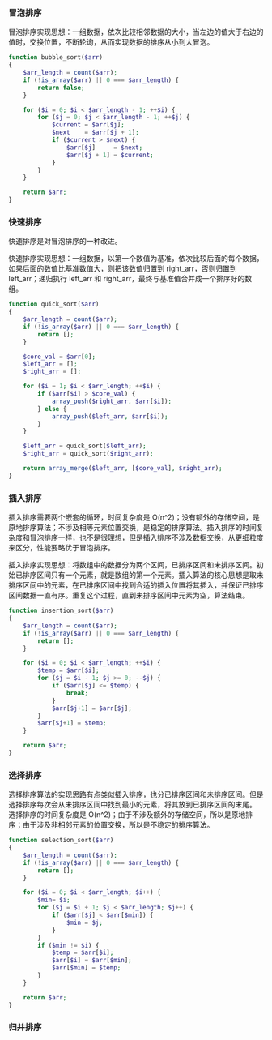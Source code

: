 
### 冒泡排序
冒泡排序实现思想：一组数据，依次比较相邻数据的大小，当左边的值大于右边的值时，交换位置，不断轮询，从而实现数据的排序从小到大冒泡。
```php
function bubble_sort($arr)
{
    $arr_length = count($arr);
    if (!is_array($arr) || 0 === $arr_length) {
        return false;
    }

    for ($i = 0; $i < $arr_length - 1; ++$i) {
        for ($j = 0; $j < $arr_length - 1; ++$j) {
            $current = $arr[$j];
            $next    = $arr[$j + 1];
            if ($current > $next) {
                $arr[$j]     = $next;
                $arr[$j + 1] = $current;
            }
        }
    }

    return $arr;
}
```

### 快速排序
快速排序是对冒泡排序的一种改进。  

快速排序实现思想：一组数据，以第一个数值为基准，依次比较后面的每个数据，如果后面的数值比基准数值大，则把该数值归置到 right_arr，否则归置到 left_arr；递归执行 left_arr 和 right_arr，最终与基准值合并成一个排序好的数组。

```php
function quick_sort($arr)
{
    $arr_length = count($arr);
    if (!is_array($arr) || 0 === $arr_length) {
        return [];
    }

    $core_val = $arr[0];
    $left_arr = [];
    $right_arr = [];

    for ($i = 1; $i < $arr_length; ++$i) {
        if ($arr[$i] > $core_val) {
            array_push($right_arr, $arr[$i]);
        } else {
            array_push($left_arr, $arr[$i]);
        }
    }

    $left_arr = quick_sort($left_arr);
    $right_arr = quick_sort($right_arr);

    return array_merge($left_arr, [$core_val], $right_arr);
}
```

### 插入排序
插入排序需要两个嵌套的循环，时间复杂度是 O(n^2)；没有额外的存储空间，是原地排序算法；不涉及相等元素位置交换，是稳定的排序算法。插入排序的时间复杂度和冒泡排序一样，也不是很理想，但是插入排序不涉及数据交换，从更细粒度来区分，性能要略优于冒泡排序。  

插入排序实现思想：将数组中的数据分为两个区间，已排序区间和未排序区间。初始已排序区间只有一个元素，就是数组的第一个元素。插入算法的核心思想是取未排序区间中的元素，在已排序区间中找到合适的插入位置将其插入，并保证已排序区间数据一直有序。重复这个过程，直到未排序区间中元素为空，算法结束。
```php
function insertion_sort($arr) 
{
    $arr_length = count($arr);
    if (!is_array($arr) || 0 === $arr_length) {
        return [];
    }

    for ($i = 0; $i < $arr_length; ++$i) {
        $temp = $arr[$i];
        for ($j = $i - 1; $j >= 0; --$j) {
            if ($arr[$j] <= $temp) {
                break;
            }
            $arr[$j+1] = $arr[$j];
        }
        $arr[$j+1] = $temp;
    }

    return $arr;
}
```

### 选择排序
选择排序算法的实现思路有点类似插入排序，也分已排序区间和未排序区间。但是选择排序每次会从未排序区间中找到最小的元素，将其放到已排序区间的末尾。  
选择排序的时间复杂度是 O(n^2)；由于不涉及额外的存储空间，所以是原地排序；由于涉及非相邻元素的位置交换，所以是不稳定的排序算法。  
```php
function selection_sort($arr)
{
    $arr_length = count($arr);
    if (!is_array($arr) || 0 === $arr_length) {
        return [];
    }

    for ($i = 0; $i < $arr_length; $i++) {
        $min= $i;
        for ($j = $i + 1; $j < $arr_length; $j++) {
            if ($arr[$j] < $arr[$min]) {
                $min = $j;
            }
        }
        if ($min != $i) {
            $temp = $arr[$i];
            $arr[$i] = $arr[$min];
            $arr[$min] = $temp;
        }
    }

    return $arr;
}
```

### 归并排序

